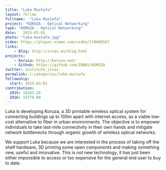 ```yaml
---
title: "Luka Mustafa"
layout: fellow
fullname:  "Luka Mustafa"
project: "KORUZA - Optical Networking"
type: "KORUZA - Optical Networking"
date:   2015-03-01
photo: "luka-mustafa.jpg"
video: https://player.vimeo.com/video/178606567
links:
    - Blog: http://irnas.eu/blog.html
projects:
    - Koruza: http://koruza.net/
    - Github: https://github.com/IRNAS/KORUZA
twitter: institute_irnas
permalink: /:categories/luka-mustafa
fellowship:
  start: 2015-03-01
contribution:
  2015: 18163.26
  2016: 19779.00
---
```


Luka is developing Koruza, a 3D printable wireless optical system for connecting buildings up to 100m apart with internet access, as a viable low-cost alternative to fiber in urban environments. The objective is to empower individuals to take last-mile connectivity in their own hands and mitigate network bottlenecks through organic growth of wireless optical networks.

We support Luka because we are interested in the process of taking off the shelf hardware, 3D printing some open components and making something new, useful and innovative. This is not new technology, it has just been either impossible to access or too expensive for the general end user to buy to date.
